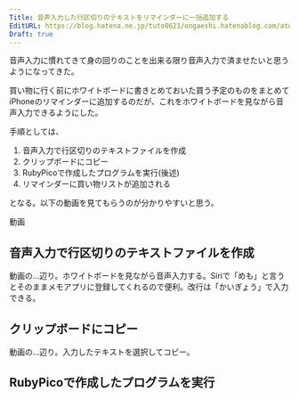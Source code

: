 ```yaml
---
Title: 音声入力した行区切りのテキストをリマインダーに一括追加する
EditURL: https://blog.hatena.ne.jp/tuto0621/ongaeshi.hatenablog.com/atom/entry/8599973812337070344
Draft: true
---
```


音声入力に慣れてきて身の回りのことを出来る限り音声入力で済ませたいと思うようになってきた。

買い物に行く前にホワイトボードに書きとめておいた買う予定のものをまとめてiPhoneのリマインダーに追加するのだが、これをホワイトボードを見ながら音声入力できるようにした。

手順としては、

1. 音声入力で行区切りのテキストファイルを作成
1. クリップボードにコピー
1. RubyPicoで作成したプログラムを実行(後述)
1. リマインダーに買い物リストが追加される

となる。以下の動画を見てもらうのが分かりやすいと思う。

動画

## 音声入力で行区切りのテキストファイルを作成

動画の...辺り。ホワイトボードを見ながら音声入力する。Siriで「めも」と言うとそのままメモアプリに登録してくれるので便利。改行は「かいぎょう」で入力できる。

## クリップボードにコピー
動画の...辺り。入力したテキストを選択してコピー。

## RubyPicoで作成したプログラムを実行

